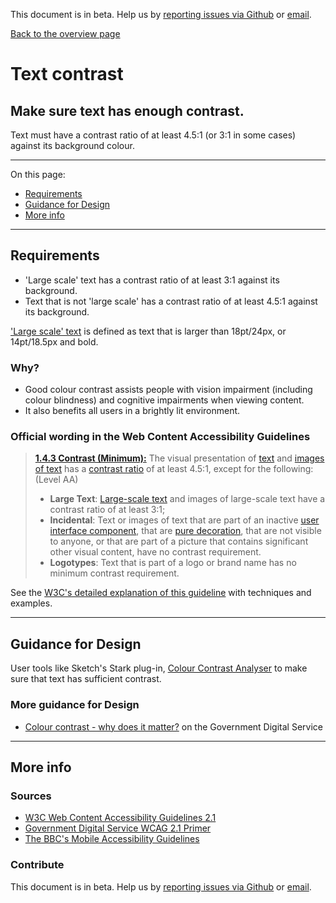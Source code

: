 This document is in beta. Help us by [reporting issues via Github](https://github.com/jfhector/accessibility-guidelines) or [email](mailto:jeanfrancois.hector@googlemail.com).

[Back to the overview page](./../index.html)

# Text contrast

## Make sure text has enough contrast.

Text must have a contrast ratio of at least 4.5:1 (or 3:1 in some cases) against its background colour.

---

On this page:

- [Requirements](#requirements)
- [Guidance for Design](#guidance-for-design)
- [More info](#more-info)

---

## Requirements

- 'Large scale' text has a contrast ratio of at least 3:1 against its background.
- Text that is not 'large scale' has a contrast ratio of at least 4.5:1 against its background.

['Large scale' text](https://www.w3.org/TR/UNDERSTANDING-WCAG20/visual-audio-contrast-contrast.html#larger-scaledef) is defined as text that is larger than 18pt/24px, or 14pt/18.5px and bold.

### Why?

- Good colour contrast assists people with vision impairment (including colour blindness) and cognitive impairments when viewing content.
- It also benefits all users in a brightly lit environment.

### Official wording in the Web Content Accessibility Guidelines

> [**1.4.3 Contrast (Minimum):**](https://www.w3.org/TR/UNDERSTANDING-WCAG20/content-structure-separation-programmatic.html) The visual presentation of [text](https://www.w3.org/TR/UNDERSTANDING-WCAG20/visual-audio-contrast-contrast.html#textdef) and [images of text](https://www.w3.org/TR/UNDERSTANDING-WCAG20/visual-audio-contrast-contrast.html#images-of-textdef) has a [contrast ratio](https://www.w3.org/TR/UNDERSTANDING-WCAG20/visual-audio-contrast-contrast.html#contrast-ratiodef) of at least 4.5:1, except for the following: (Level AA)
>
> - **Large Text**: [Large-scale text](https://www.w3.org/TR/UNDERSTANDING-WCAG20/visual-audio-contrast-contrast.html#larger-scaledef) and images of large-scale text have a contrast ratio of at least 3:1;
> - **Incidental**: Text or images of text that are part of an inactive [user interface component](https://www.w3.org/TR/UNDERSTANDING-WCAG20/visual-audio-contrast-contrast.html#user-interface-componentdef), that are [pure decoration](https://www.w3.org/TR/UNDERSTANDING-WCAG20/visual-audio-contrast-contrast.html#puredecdef), that are not visible to anyone, or that are part of a picture that contains significant other visual content, have no contrast requirement.
> - **Logotypes**: Text that is part of a logo or brand name has no minimum contrast requirement.

See the [W3C's detailed explanation of this guideline](https://www.w3.org/TR/UNDERSTANDING-WCAG20/content-structure-separation-programmatic.html) with techniques and examples.

---

## Guidance for Design

User tools like Sketch's Stark plug-in, [Colour Contrast Analyser](https://developer.paciellogroup.com/resources/contrastanalyser/) to make sure that text has sufficient contrast.

### More guidance for Design

- [Colour contrast - why does it matter?](https://accessibility.blog.gov.uk/2016/06/17/colour-contrast-why-does-it-matter/) on the Government Digital Service

---

## More info

### Sources

- [W3C Web Content Accessibility Guidelines 2.1](https://www.w3.org/TR/WCAG21/)
- [Government Digital Service WCAG 2.1 Primer](https://alphagov.github.io/wcag-primer/)
- [The BBC's Mobile Accessibility Guidelines](https://www.bbc.co.uk/guidelines/futuremedia/accessibility/mobile/summary)

### Contribute

This document is in beta. Help us by [reporting issues via Github](https://github.com/jfhector/accessibility-guidelines) or [email](mailto:jeanfrancois.hector@googlemail.com).
